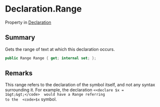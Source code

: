 # Declaration.Range

Property in [Declaration](/api/csharp/yarn.compiler.declaration.md)

## Summary


Gets the range of text at which this declaration occurs.


```csharp
public Range Range { get; internal set; };
```

## Remarks


This range refers to the declaration of the symbol itself, and not
any syntax surrounding it. For example, the declaration
<code>&lt;&lt;declare $x = 1&gt;&gt;</code>  would have a Range referring
to the  <code>$x</code>  symbol.


